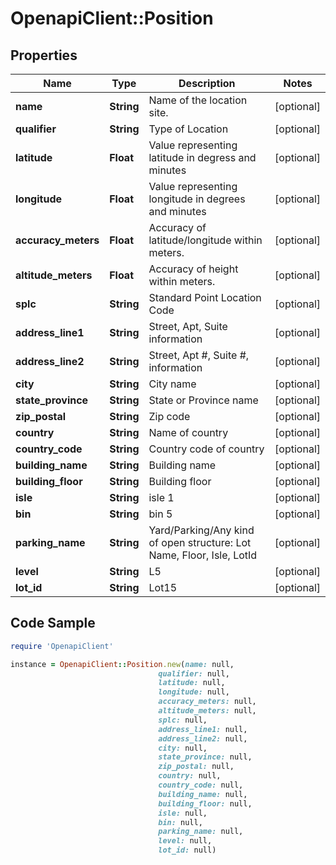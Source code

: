 # OpenapiClient::Position

## Properties

Name | Type | Description | Notes
------------ | ------------- | ------------- | -------------
**name** | **String** | Name of the location site.  | [optional] 
**qualifier** | **String** | Type of Location | [optional] 
**latitude** | **Float** | Value representing latitude in degress and minutes | [optional] 
**longitude** | **Float** | Value representing longitude in degrees and minutes | [optional] 
**accuracy_meters** | **Float** | Accuracy of latitude/longitude within meters. | [optional] 
**altitude_meters** | **Float** | Accuracy of height within meters. | [optional] 
**splc** | **String** | Standard Point Location Code | [optional] 
**address_line1** | **String** | Street, Apt, Suite information | [optional] 
**address_line2** | **String** | Street, Apt #, Suite #, information | [optional] 
**city** | **String** | City name | [optional] 
**state_province** | **String** | State or Province name | [optional] 
**zip_postal** | **String** | Zip code | [optional] 
**country** | **String** | Name of country | [optional] 
**country_code** | **String** | Country code of country | [optional] 
**building_name** | **String** | Building name | [optional] 
**building_floor** | **String** | Building floor | [optional] 
**isle** | **String** | isle 1 | [optional] 
**bin** | **String** | bin 5 | [optional] 
**parking_name** | **String** | Yard/Parking/Any kind of open structure: Lot Name, Floor, Isle, LotId | [optional] 
**level** | **String** | L5 | [optional] 
**lot_id** | **String** | Lot15 | [optional] 

## Code Sample

```ruby
require 'OpenapiClient'

instance = OpenapiClient::Position.new(name: null,
                                 qualifier: null,
                                 latitude: null,
                                 longitude: null,
                                 accuracy_meters: null,
                                 altitude_meters: null,
                                 splc: null,
                                 address_line1: null,
                                 address_line2: null,
                                 city: null,
                                 state_province: null,
                                 zip_postal: null,
                                 country: null,
                                 country_code: null,
                                 building_name: null,
                                 building_floor: null,
                                 isle: null,
                                 bin: null,
                                 parking_name: null,
                                 level: null,
                                 lot_id: null)
```



